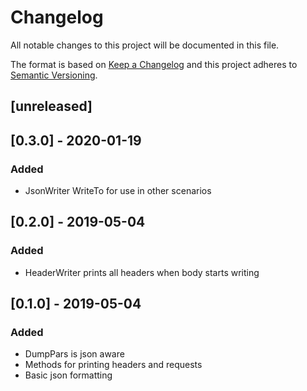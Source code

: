 # Changelog
All notable changes to this project will be documented in this file.

The format is based on [Keep a Changelog](http://keepachangelog.com/en/1.0.0/)
and this project adheres to [Semantic Versioning](http://semver.org/spec/v2.0.0.html).

## [unreleased]

## [0.3.0] - 2020-01-19
### Added

- JsonWriter WriteTo for use in other scenarios

## [0.2.0] - 2019-05-04
### Added

- HeaderWriter prints all headers when body starts writing

## [0.1.0] - 2019-05-04
### Added

- DumpPars is json aware
- Methods for printing headers and requests
- Basic json formatting
